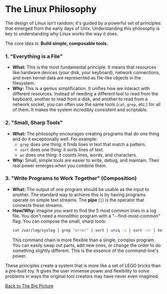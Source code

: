 # The Linux Philosophy

The design of Linux isn't random; it's guided by a powerful set of principles that emerged from the early days of Unix. Understanding this philosophy is key to understanding why Linux works the way it does.

The core idea is: **Build simple, composable tools.**

### 1. "Everything is a File"

*   **What:** This is the most fundamental principle. It means that resources like hardware devices (your disk, your keyboard), network connections, and even kernel data are represented as file-like objects in the filesystem.
*   **Why:** This is a genius simplification. It unifies how we interact with different resources. Instead of needing a different tool to read from the keyboard, another to read from a disk, and another to read from a network socket, you can often use the same tools (`cat`, `grep`, etc.) for all of them. It makes the system incredibly consistent and scriptable.

### 2. "Small, Sharp Tools"

*   **What:** The philosophy encourages creating programs that do one thing and do it exceptionally well. For example:
    *   `grep` does one thing: it finds lines in text that match a pattern.
    *   `sort` does one thing: it sorts lines of text.
    *   `wc` does one thing: it counts lines, words, and characters.
*   **Why:** Small, simple tools are easier to write, debug, and maintain. Their real power emerges when you combine them.

### 3. "Write Programs to Work Together" (Composition)

*   **What:** The output of one program should be usable as the input to another. The standard way to achieve this is by having programs operate on simple text streams. The **pipe** (`|`) is the operator that connects these streams.
*   **How/Why:** Imagine you want to find the 5 most common lines in a log file. You don't need a monolithic program with a "--find-most-common" flag. You can compose the small, sharp tools:
    ```bash
    cat /var/log/syslog | grep "error" | sort | uniq -c | sort -nr | head -n 5
    ```
    This command chain is more flexible than a single, complex program. You can easily swap out parts, add new ones, or change the order to do something slightly different. This is the essence of the command-line's power.

These principles create a system that is more like a set of LEGO bricks than a pre-built toy. It gives the user immense power and flexibility to solve problems in ways the original tool creators may have never even imagined.

[Back to The Big Picture](./index.md)